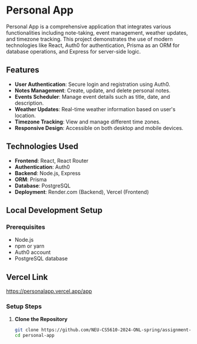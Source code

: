 # Personal App

Personal App is a comprehensive application that integrates various functionalities including note-taking, event management, weather updates, and timezone tracking. This project demonstrates the use of modern technologies like React, Auth0 for authentication, Prisma as an ORM for database operations, and Express for server-side logic.

## Features

- **User Authentication**: Secure login and registration using Auth0.
- **Notes Management**: Create, update, and delete personal notes.
- **Events Scheduler**: Manage event details such as title, date, and description.
- **Weather Updates**: Real-time weather information based on user's location.
- **Timezone Tracking**: View and manage different time zones.
- **Responsive Design**: Accessible on both desktop and mobile devices.

## Technologies Used

- **Frontend**: React, React Router
- **Authentication**: Auth0
- **Backend**: Node.js, Express
- **ORM**: Prisma
- **Database**: PostgreSQL
- **Deployment**: Render.com (Backend), Vercel (Frontend)

## Local Development Setup

### Prerequisites

- Node.js
- npm or yarn
- Auth0 account
- PostgreSQL database

## Vercel Link 
https://personalapp.vercel.app/app
### Setup Steps

1. **Clone the Repository**
   ```bash
   git clone https://github.com/NEU-CS5610-2024-ONL-spring/assignment-03-utkarsh-gogna
   cd personal-app
